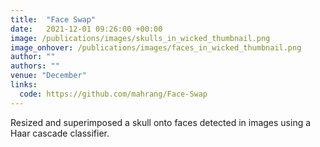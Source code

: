 ```yaml
---
title:  "Face Swap"
date:   2021-12-01 09:26:00 +00:00
image: /publications/images/skulls_in_wicked_thumbnail.png
image_onhover: /publications/images/faces_in_wicked_thumbnail.png
author: ""
authors: ""
venue: "December"
links:
  code: https://github.com/mahrang/Face-Swap
---
```

Resized and superimposed a skull onto faces detected in images using a Haar cascade classifier.

